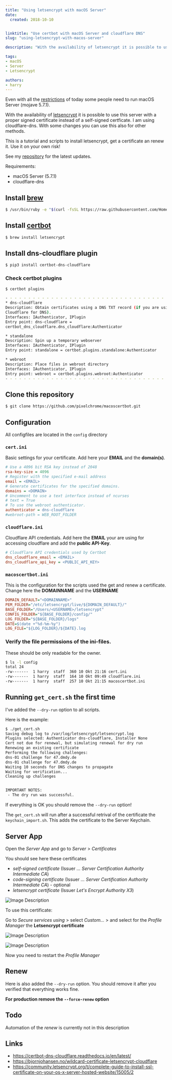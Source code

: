 ```yaml
---
title: "Using letsencrypt with macOS Server"
date:
  created: 2018-10-10


linktitle: "Use certbot with macOS Server and cloudflare DNS"
slug: "using-letsencrypt-with-macos-server"

description: "With the availability of letsencrypt it is possible to use macOS server with a proper signed certificate instead of a self-signed certficate."

tags:
- macOS
- Server
- Letsencrypt

authors:
- harry
---
```

Even with all the [restrictions](https://support.apple.com/en-us/HT208312) of today some people need to run macOS Server (mojave 5.7.1).

With the availability of [letsencrypt](https://letsencrypt.org) it is possible to use this server with a proper signed certificate instead of a self-signed certficate. I am using cloudflare-dns. With some changes you can use this also for other methods.

This is a tutorial and scripts to install letsencrypt, get a certificate an renew it. Use it on your own risk!

<!-- more -->

See my [repository](https://github.com/pixelchrome/macoscertbot) for the latest updates.

Requirements:

* macOS Server (5.7.1)
* cloudflare-dns

## Install [brew](https://brew.sh)

```sh
$ /usr/bin/ruby -e "$(curl -fsSL https://raw.githubusercontent.com/Homebrew/install/master/install)"
```

## Install [certbot](https://certbot.eff.org)

```sh
$ brew install letsencrypt
```

## Install dns-cloudflare plugin

```sh
$ pip3 install certbot-dns-cloudflare
```

### Check certbot plugins

```sh
$ certbot plugins

- - - - - - - - - - - - - - - - - - - - - - - - - - - - - - - - - - - - - - - -
* dns-cloudflare
Description: Obtain certificates using a DNS TXT record (if you are using
Cloudflare for DNS).
Interfaces: IAuthenticator, IPlugin
Entry point: dns-cloudflare =
certbot_dns_cloudflare.dns_cloudflare:Authenticator

* standalone
Description: Spin up a temporary webserver
Interfaces: IAuthenticator, IPlugin
Entry point: standalone = certbot.plugins.standalone:Authenticator

* webroot
Description: Place files in webroot directory
Interfaces: IAuthenticator, IPlugin
Entry point: webroot = certbot.plugins.webroot:Authenticator
- - - - - - - - - - - - - - - - - - - - - - - - - - - - - - - - - - - - - - - -
```

## Clone this repository

```sh
$ git clone https://github.com/pixelchrome/macoscertbot.git
```

## Configuration

All configfiles are located in the `config` directory

### `cert.ini`

Basic settings for your certificate. Add here your **EMAIL** and the **domain(s)**.

```ini
# Use a 4096 bit RSA key instead of 2048
rsa-key-size = 4096
# Register with the specified e-mail address
email = <EMAIL>
# Generate certificates for the specified domains.
domains = <DOMAIN>
# Uncomment to use a text interface instead of ncurses
# text = True
# To use the webroot authenticator.
authenticator = dns-cloudflare
#webroot-path = WEB_ROOT_FOLDER
```

### `cloudflare.ini`

Cloudflare API credentials. Add here the **EMAIL** your are using for accessing cloudflare and add the **public API-Key**.

```ini
# Cloudflare API credentials used by Certbot
dns_cloudflare_email = <EMAIL>
dns_cloudflare_api_key = <PUBLIC_API_KEY>
```

### `macoscertbot.ini`

This is the configuration for the scripts used the get and renew a certificate. Change here the **DOMAINNAME** and the **USERNAME**

```ini
DOMAIN_DEFAULT="<DOMAINNAME>"
PEM_FOLDER="/etc/letsencrypt/live/${DOMAIN_DEFAULT}/"
BASE_FOLDER="/Users/<USERNAME>/letsencrypt"
CONFIG_FOLDER="${BASE_FOLDER}/config/"
LOG_FOLDER="${BASE_FOLDER}/logs"
DATE=$(date +"%d-%m-%y")
LOG_FILE="${LOG_FOLDER}/${DATE}.log
```

### Verify the file permissions of the ini-files.

These should be only readable for the owner.

```sh
$ ls -l config
total 24
-rw-------  1 harry  staff  360 10 Okt 21:16 cert.ini
-rw-------  1 harry  staff  164 10 Okt 09:49 cloudflare.ini
-rw-------  1 harry  staff  257 10 Okt 21:15 macoscertbot.ini
```

## Running `get_cert.sh` the first time

I've added the `--dry-run` option to all scripts.

Here is the example:
```sh
$ ./get_cert.sh
Saving debug log to /var/log/letsencrypt/letsencrypt.log
Plugins selected: Authenticator dns-cloudflare, Installer None
Cert not due for renewal, but simulating renewal for dry run
Renewing an existing certificate
Performing the following challenges:
dns-01 challenge for 47.dmdy.de
dns-01 challenge for 47.dmdy.de
Waiting 10 seconds for DNS changes to propagate
Waiting for verification...
Cleaning up challenges


IMPORTANT NOTES:
 - The dry run was successful.
```

If everything is OK you should remove the `--dry-run` option!

The `get_cert.sh` will run after a successful retrival of the certificate the `keychain_import.sh`. This adds the certificate to the Server Keychain.

## Server App

Open the *Server App* and go to *Server* > *Certificates*

You should see here these certificates
* *self-signed certificate* (Issuer *... Server Certification Authority Intermediate CA*)
* *code-signing certificate* (Issuer *... Server Certification Authority Intermediate CA*) - optional
* *letsencrypt certificate*  (Issuer *Let's Encrypt Authority X3*)

![Image Description](../images/20181010-server-certificates.png)

To use this certificate:

Go to *Secure services using* > select *Custom...* > and select for the *Profile Manager* the **Letsencrypt certificate**

![Image Description](../images/20181010-server-custom-choose-certificate.png)

![Image Description](../images/20181010-server-select-certificate.png)

Now you need to restart the *Profile Manager*

## Renew

Here is also added the `--dry-run` option. You should remove it after you verified that everything works fine.

**For production remove the  `--force-renew` option**

## Todo

Automation of the *renew* is currently not in this description

## Links

* https://certbot-dns-cloudflare.readthedocs.io/en/latest/
* https://bjornjohansen.no/wildcard-certificate-letsencrypt-cloudflare
* https://community.letsencrypt.org/t/complete-guide-to-install-ssl-certificate-on-your-os-x-server-hosted-website/15005/2
